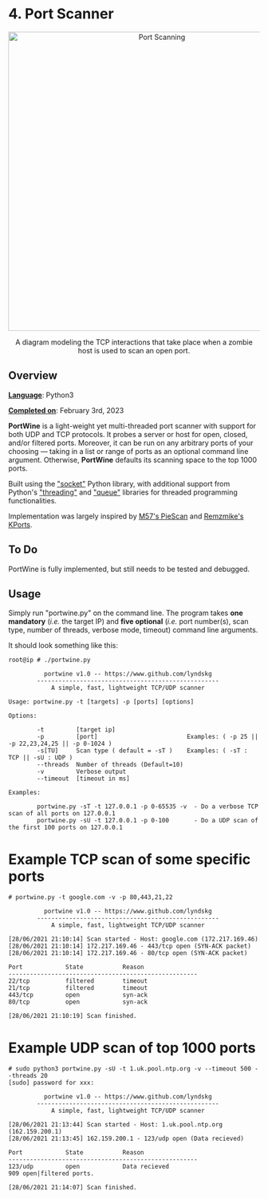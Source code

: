 # 4. Port Scanner

<p align="center">
<img width="600" alt="Port Scanning" src="https://www.networkcomputing.com/sites/default/files/image%202_3.jpg"> 
</p>

<p align="center">
    A diagram modeling the TCP interactions that take place when a zombie host is used to scan an open port.
</p>

## Overview 

<ins>__Language__</ins>: Python3  

<ins>__Completed on__</ins>: February 3rd, 2023

<b>PortWine</b> is a light-weight yet multi-threaded port scanner with support for both UDP and TCP protocols. It probes a server or host for open, closed, and/or filtered ports. Moreover, it can be run on any arbitrary ports of your choosing &mdash; taking in a list or range of ports as an optional command line argument. Otherwise, <b>PortWine</b> defaults its scanning space to the top 1000 ports. 

Built using the ["socket"](https://docs.python.org/3/library/socket.html) Python library, with additional support from Python's ["threading"](https://docs.python.org/3/library/threading.html) and ["queue"](https://docs.python.org/3/library/queue.html) libraries for threaded programming functionalities. 

Implementation was largely inspired by [M57's PieScan](https://github.com/m57/piescan/blob/master/piescan.py) and [Remzmike's KPorts](https://github.com/remzmike/python-kports-portscanner/blob/master/kports.py).

## To Do

PortWine is fully implemented, but still needs to be tested and debugged.

## Usage

Simply run "portwine.py" on the command line. The program takes <b>one mandatory</b> (*i.e.* the target IP) and <b>five optional</b> (*i.e.* port number(s), scan type, number of threads, verbose mode, timeout) command line arguments. 

It should look something like this:

```
root@ip # ./portwine.py 

          portwine v1.0 -- https://www.github.com/lyndskg
        ---------------------------------------------------
            A simple, fast, lightweight TCP/UDP scanner

Usage: portwine.py -t [targets] -p [ports] [options]

Options:

        -t         [target ip]
        -p         [port]                         Examples: ( -p 25 || -p 22,23,24,25 || -p 0-1024 )
        -s[TU]     Scan type ( default = -sT )    Examples: ( -sT : TCP || -sU : UDP )
        --threads  Number of threads (Default=10)
        -v         Verbose output
        --timeout  [timeout in ms]

Examples:

        portwine.py -sT -t 127.0.0.1 -p 0-65535 -v  - Do a verbose TCP scan of all ports on 127.0.0.1
        portwine.py -sU -t 127.0.0.1 -p 0-100       - Do a UDP scan of the first 100 ports on 127.0.0.1
```


# Example TCP scan of some specific ports

```
# portwine.py -t google.com -v -p 80,443,21,22

          portwine v1.0 -- https://www.github.com/lyndskg
        ---------------------------------------------------
            A simple, fast, lightweight TCP/UDP scanner

[28/06/2021 21:10:14] Scan started - Host: google.com (172.217.169.46)
[28/06/2021 21:10:14] 172.217.169.46 - 443/tcp open (SYN-ACK packet)
[28/06/2021 21:10:14] 172.217.169.46 - 80/tcp open (SYN-ACK packet)

Port            State           Reason
-----------------------------------------------------
22/tcp          filtered        timeout
21/tcp          filtered        timeout
443/tcp         open            syn-ack
80/tcp          open            syn-ack

[28/06/2021 21:10:19] Scan finished.
```

# Example UDP scan of top 1000 ports

```
# sudo python3 portwine.py -sU -t 1.uk.pool.ntp.org -v --timeout 500 --threads 20
[sudo] password for xxx:

          portwine v1.0 -- https://www.github.com/lyndskg
        ---------------------------------------------------
            A simple, fast, lightweight TCP/UDP scanner

[28/06/2021 21:13:44] Scan started - Host: 1.uk.pool.ntp.org (162.159.200.1)
[28/06/2021 21:13:45] 162.159.200.1 - 123/udp open (Data recieved)

Port            State           Reason
-----------------------------------------------------
123/udp         open            Data recieved
909 open|filtered ports.

[28/06/2021 21:14:07] Scan finished.
```